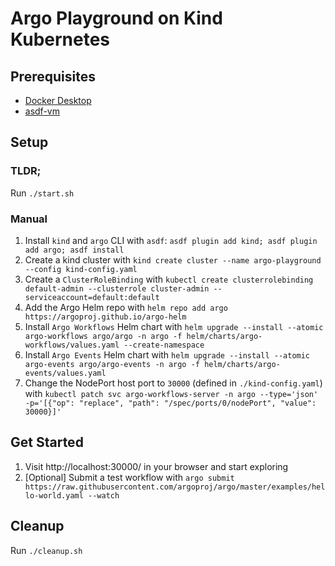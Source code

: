 # Argo Playground on Kind Kubernetes

## Prerequisites

- [Docker Desktop](https://www.docker.com/products/docker-desktop)
- [asdf-vm](https://asdf-vm.com/)

## Setup

### TLDR;

Run `./start.sh`

### Manual

1. Install `kind` and `argo` CLI with `asdf`: `asdf plugin add kind; asdf plugin add argo; asdf install`
2. Create a kind cluster with `kind create cluster --name argo-playground --config kind-config.yaml`
3. Create a `ClusterRoleBinding` with `kubectl create clusterrolebinding default-admin --clusterrole cluster-admin --serviceaccount=default:default`
4. Add the Argo Helm repo with `helm repo add argo https://argoproj.github.io/argo-helm`
5. Install `Argo Workflows` Helm chart with `helm upgrade --install --atomic argo-workflows argo/argo -n argo -f helm/charts/argo-workflows/values.yaml --create-namespace`
6. Install `Argo Events` Helm chart with `helm upgrade --install --atomic argo-events argo/argo-events -n argo -f helm/charts/argo-events/values.yaml`
7. Change the NodePort host port to `30000` (defined in `./kind-config.yaml`) with `kubectl patch svc argo-workflows-server -n argo --type='json' -p='[{"op": "replace", "path": "/spec/ports/0/nodePort", "value": 30000}]'`

## Get Started

1. Visit http://localhost:30000/ in your browser and start exploring
2. [Optional] Submit a test workflow with `argo submit https://raw.githubusercontent.com/argoproj/argo/master/examples/hello-world.yaml --watch`

## Cleanup

Run `./cleanup.sh`

